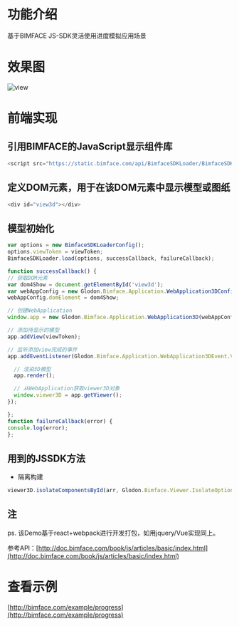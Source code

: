 # 功能介绍

基于BIMFACE JS-SDK灵活使用进度模拟应用场景

# 效果图
![view](resources/img/view.png)

# 前端实现

## 引用BIMFACE的JavaScript显示组件库
```javascript
<script src="https://static.bimface.com/api/BimfaceSDKLoader/BimfaceSDKLoader@latest-release.js" charset="utf-8"></script>
```
## 定义DOM元素，用于在该DOM元素中显示模型或图纸
```javascript
<div id="view3d"></div>
```
## 模型初始化
```javascript
var options = new BimfaceSDKLoaderConfig();
options.viewToken = viewToken;
BimfaceSDKLoader.load(options, successCallback, failureCallback);

function successCallback() {
// 获取DOM元素
var dom4Show = document.getElementById('view3d');
var webAppConfig = new Glodon.Bimface.Application.WebApplication3DConfig();
webAppConfig.domElement = dom4Show;

// 创建WebApplication
window.app = new Glodon.Bimface.Application.WebApplication3D(webAppConfig);

// 添加待显示的模型
app.addView(viewToken);

// 监听添加view完成的事件
app.addEventListener(Glodon.Bimface.Application.WebApplication3DEvent.ViewAdded, function () {

  // 渲染3D模型
  app.render();

  // 从WebApplication获取viewer3D对象
  window.viewer3D = app.getViewer();
});

};
function failureCallback(error) {
console.log(error);
};

```
## 用到的JSSDK方法
  * 隔离构建
```javascript
viewer3D.isolateComponentsById(arr, Glodon.Bimface.Viewer.IsolateOption.MakeOthersTranslucent);
```

## 注

ps. 该Demo基于react+webpack进行开发打包，如用jquery/Vue实现同上。

参考API：[http://doc.bimface.com/book/js/articles/basic/index.html](http://doc.bimface.com/book/js/articles/basic/index.html)

# 查看示例

[http://bimface.com/example/progress](http://bimface.com/example/progress)
